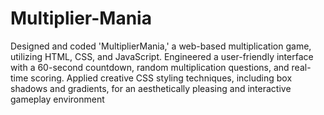 # Multiplier-Mania
Designed and coded 'MultiplierMania,' a web-based multiplication game, utilizing HTML, CSS, and JavaScript. Engineered a user-friendly interface with a 60-second countdown, random multiplication questions, and real-time scoring. Applied creative CSS styling techniques, including box shadows and gradients, for an aesthetically pleasing and interactive gameplay environment
